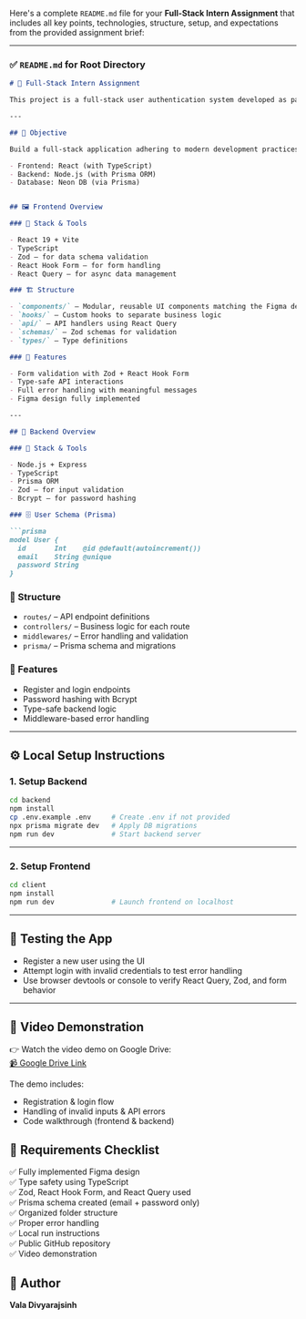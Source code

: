 Here's a complete `README.md` file for your **Full-Stack Intern Assignment** that includes all key points, technologies, structure, setup, and expectations from the provided assignment brief:

---

### ✅ `README.md` for Root Directory

```md
# 🚀 Full-Stack Intern Assignment

This project is a full-stack user authentication system developed as part of an internship assignment. It includes a **React + TypeScript** frontend built with Vite and a **Node.js + Prisma** backend using Express. The goal is to convert a provided Figma design into a functional application with proper validation, type safety, and error handling.

---

## 🎯 Objective

Build a full-stack application adhering to modern development practices using the following:

- Frontend: React (with TypeScript)
- Backend: Node.js (with Prisma ORM)
- Database: Neon DB (via Prisma)


## 🖼️ Frontend Overview

### 🔧 Stack & Tools

- React 19 + Vite
- TypeScript
- Zod – for data schema validation
- React Hook Form – for form handling
- React Query – for async data management

### 🏗️ Structure

- `components/` – Modular, reusable UI components matching the Figma design
- `hooks/` – Custom hooks to separate business logic
- `api/` – API handlers using React Query
- `schemas/` – Zod schemas for validation
- `types/` – Type definitions

### 🎨 Features

- Form validation with Zod + React Hook Form
- Type-safe API interactions
- Full error handling with meaningful messages
- Figma design fully implemented

---

## 🔐 Backend Overview

### 🔧 Stack & Tools

- Node.js + Express
- TypeScript
- Prisma ORM
- Zod – for input validation
- Bcrypt – for password hashing

### 🗄️ User Schema (Prisma)

```prisma
model User {
  id       Int    @id @default(autoincrement())
  email    String @unique
  password String
}
```

### 📁 Structure

- `routes/` – API endpoint definitions
- `controllers/` – Business logic for each route
- `middlewares/` – Error handling and validation
- `prisma/` – Prisma schema and migrations

### 🔐 Features

- Register and login endpoints
- Password hashing with Bcrypt
- Type-safe backend logic
- Middleware-based error handling

---

## ⚙️ Local Setup Instructions

### 1. Setup Backend

```bash
cd backend
npm install
cp .env.example .env     # Create .env if not provided
npx prisma migrate dev   # Apply DB migrations
npm run dev              # Start backend server
```

---

### 2. Setup Frontend

```bash
cd client
npm install
npm run dev              # Launch frontend on localhost
```

---

## 🧪 Testing the App

- Register a new user using the UI
- Attempt login with invalid credentials to test error handling
- Use browser devtools or console to verify React Query, Zod, and form behavior

---

## 🎥 Video Demonstration

👉 Watch the video demo on Google Drive:  
[📹 Google Drive Link](https://drive.google.com/file/d/1y3x-63VM7IuktLhrMSFrWmq60sEVYKpE/view?usp=drive_link)

The demo includes:

- Registration & login flow
- Handling of invalid inputs & API errors
- Code walkthrough (frontend & backend)

## 📌 Requirements Checklist

✅ Fully implemented Figma design  
✅ Type safety using TypeScript  
✅ Zod, React Hook Form, and React Query used  
✅ Prisma schema created (email + password only)  
✅ Organized folder structure  
✅ Proper error handling  
✅ Local run instructions  
✅ Public GitHub repository  
✅ Video demonstration


## 👤 Author

**Vala Divyarajsinh**  
